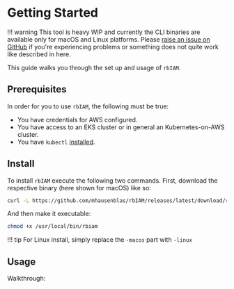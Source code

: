 # Getting Started

!!! warning
    This tool is heavy WIP and currently the CLI binaries are available only for macOS and Linux platforms. Please [raise an issue on GitHub](https://github.com/mhausenblas/rbIAM/issues?q=is%3Aissue+is%3Aopen+sort%3Aupdated-desc) if you're experiencing problems or something does not quite work like described in here.

This guide walks you through the set up and usage of `rbIAM`.

## Prerequisites

In order for you to use `rbIAM`, the following must be true:

- You have credentials for AWS configured.
- You have access to an EKS cluster or in general an Kubernetes-on-AWS cluster.
- You have `kubectl` [installed](https://kubernetes.io/docs/tasks/tools/install-kubectl/).

## Install

To install `rbIAM` execute the following two commands. First, download
the respective binary (here shown for macOS) like so:

```sh
curl -L https://github.com/mhausenblas/rbIAM/releases/latest/download/rbiam-macos -o /usr/local/bin/rbiam
```

And then make it executable:

```sh
chmod +x /usr/local/bin/rbiam
```

!!! tip
    For Linux install, simply replace the `-macos` part with `-linux`

## Usage

Walkthrough: